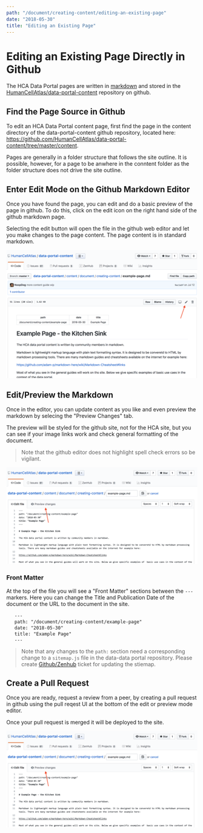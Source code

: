 ```yaml
---
path: "/document/creating-content/editing-an-existing-page"
date: "2018-05-30"
title: "Editing an Existing Page"
---
```


# Editing an Existing Page Directly in Github
The HCA Data Portal pages are written in [markdown](https://guides.github.com/features/mastering-markdown/) and stored in the [HumanCellAtlas/data-portal-content](https://github.com/HumanCellAtlas/data-portal-content) repository on github.

## Find the Page Source in Github
To edit an HCA Data Portal content page, first find the page in the content directory of the data-portal-content github repository, located here: https://github.com/HumanCellAtlas/data-portal-content/tree/master/content.
 
 Pages are generally in a folder structure that follows the site outline. It is possible, however, for a page to be anwhere in the conntent folder as the folder structure does not drive the site outline. 

## Enter Edit Mode on the Github Markdown Editor
Once you have found the page, you can edit and do a basic preview of the page in github. To do this, click on the edit icon on the right hand side of the github markdown page.

Selecting the  edit button will open the file in the github web editor and let you make changes to the page content.  The page content is in standard markdown.

 
![Edit an Existing Page](./_images/edit-existing-page.png "Edit an Existing Page")

## Edit/Preview the Markdown
Once in the editor, you can update content as you like and even preview the markdown by selecing the "Preview Changes" tab.
 
 The preview will be styled for the github site, not for the HCA site, but you can see if your image links work and check general formatting of the document.
  
 >Note that the github editor does not highlight spell check errors so be vigilant.
 
 

![Edit in Github](./_images/edit-mode.png "Edit an Existing Page")



### Front Matter
 
 At the top of the file you will see a "Front Matter" sections between the `---` markers. Here you can change the Title and Publication Date of the document or the URL to the document in the site.
 

 ```
    ---
    path: "/document/creating-content/example-page"
    date: "2018-05-30"
    title: "Example Page"
    ---
 ```
 
 >Note that any changes to the `path:` section need a corresponding change to a `sitemap.js` file in the data-data portal repository. Please create [Github/Zenhub](https://app.zenhub.com/workspace/o/humancellatlas/data-portal-content/boards?repos=130759918) ticket for updating the stiemap.
    
 ## Create a Pull Request
 
 Once you are ready, request a review from a peer, by creating a pull request in github using the pull reqest UI at the bottom of the edit or preview mode editor.
 
 Once your pull request is merged it will be deployed to the site.
 
 ![Create a Pull Reqeust](./_images/edit-mode.png "Edit an Existing Page")
 
 